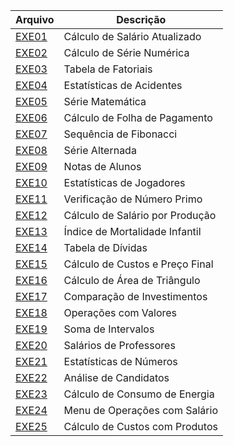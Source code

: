 | Arquivo | Descrição |
|---------|-----------|
| [EXE01](EXE01/src/br/edu/principal/Principal.java) | Cálculo de Salário Atualizado |
| [EXE02](EXE02/src/br/edu/principal/Principal.java) | Cálculo de Série Numérica |
| [EXE03](EXE03/src/br/edu/principal/Principal.java) | Tabela de Fatoriais |
| [EXE04](EXE04/src/br/edu/principal/Principal.java) | Estatísticas de Acidentes |
| [EXE05](EXE05/src/br/edu/principal/Principal.java) | Série Matemática |
| [EXE06](EXE06/src/br/edu/principal/Principal.java) | Cálculo de Folha de Pagamento |
| [EXE07](EXE07/src/br/edu/principal/Principal.java) | Sequência de Fibonacci |
| [EXE08](EXE08/src/br/edu/principal/Principal.java) | Série Alternada |
| [EXE09](EXE09/src/br/edu/principal/Principal.java) | Notas de Alunos |
| [EXE10](EXE10/src/br/edu/principal/Principal.java) | Estatísticas de Jogadores |
| [EXE11](EXE11/src/br/edu/principal/Principal.java) | Verificação de Número Primo |
| [EXE12](EXE12/src/br/edu/principal/Principal.java) | Cálculo de Salário por Produção |
| [EXE13](EXE13/src/br/edu/principal/Principal.java) | Índice de Mortalidade Infantil |
| [EXE14](EXE14/src/br/edu/principal/Principal.java) | Tabela de Dívidas |
| [EXE15](EXE15/src/br/edu/principal/Principal.java) | Cálculo de Custos e Preço Final |
| [EXE16](EXE16/src/br/edu/principal/Principal.java) | Cálculo de Área de Triângulo |
| [EXE17](EXE17/src/br/edu/principal/Principal.java) | Comparação de Investimentos |
| [EXE18](EXE18/src/br/edu/principal/Principal.java) | Operações com Valores |
| [EXE19](EXE19/src/br/edu/principal/Principal.java) | Soma de Intervalos |
| [EXE20](EXE20/src/br/edu/principal/Principal.java) | Salários de Professores |
| [EXE21](EXE21/src/br/edu/principal/Principal.java) | Estatísticas de Números |
| [EXE22](EXE22/src/br/edu/principal/Principal.java) | Análise de Candidatos |
| [EXE23](EXE23/src/br/edu/principal/Principal.java) | Cálculo de Consumo de Energia |
| [EXE24](EXE24/src/br/edu/principal/Principal.java) | Menu de Operações com Salário |
| [EXE25](EXE25/src/br/edu/principal/Principal.java) | Cálculo de Custos com Produtos |
